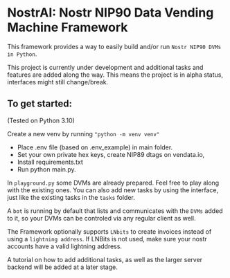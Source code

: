# NostrAI: Nostr NIP90 Data Vending Machine Framework

This framework provides a way to easily build and/or run `Nostr NIP90 DVMs in Python`.

This project is currently under development and additional tasks and features are added along the way. 
This means the project is in alpha status, interfaces might still change/break.


## To get started:
(Tested on Python 3.10)

Create a new venv by running `"python -m venv venv"`
  - Place .env file (based on .env_example) in main folder.
  - Set your own private hex keys, create NIP89 dtags on vendata.io, 
  - Install requirements.txt
  - Run python main.py.

In `playground.py` some DVMs are already prepared. Feel free to play along with the existing ones.
You can also add new tasks by using the interface, just like the existing tasks in the `tasks` folder.

A `bot` is running by default that lists and communicates with the `DVMs` added to it, 
so your DVMs can be controled via any regular client as well. 

The Framework optionally supports `LNbits` to create invoices instead of using a `lightning address`. If LNBits is not used, 
make sure your nostr accounts have a valid lightning address.


A tutorial on how to add additional tasks, as well as the larger server backend will be added at a later stage. 

